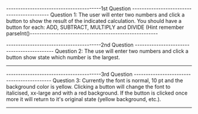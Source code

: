 ----------------------------------------1st Question ------------------------------------------- 
Question 1:  The user will enter two numbers and click a button to show the result of the indicated
calculation. You should have a button for each: ADD, SUBTRACT, MULTIPLY and DIVIDE (Hint remember parseInt()------------------------------------------------------ 

----------------------------------------2nd Question -------------------------------------------
Question 2: The use will enter two numbers and click a button show state which number is the largest.
---------------------------------------- -------------------------------------------

----------------------------------------3rd Question -------------------------------------------
Question 3: Currently the font is normal, 10 pt and the background color is yellow.
Clicking a button will change the font to italicised, xx-large and with a red background.
If the button is clicked once more it will return to it's original state (yellow background, etc.).
---------------------------------------- -------------------------------------------
